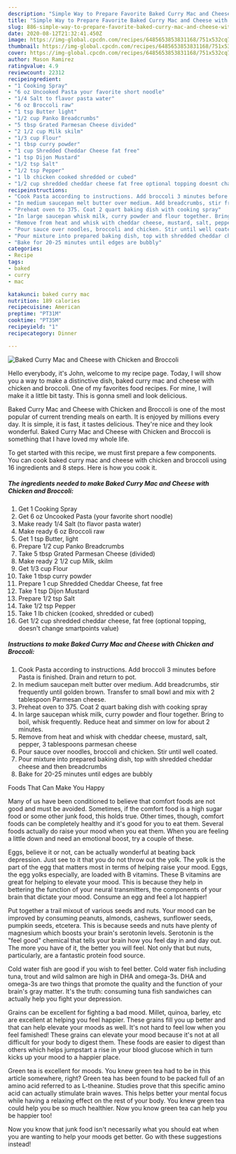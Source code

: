 ```yaml
---
description: "Simple Way to Prepare Favorite Baked Curry Mac and Cheese with Chicken and Broccoli"
title: "Simple Way to Prepare Favorite Baked Curry Mac and Cheese with Chicken and Broccoli"
slug: 886-simple-way-to-prepare-favorite-baked-curry-mac-and-cheese-with-chicken-and-broccoli
date: 2020-08-12T21:32:41.450Z
image: https://img-global.cpcdn.com/recipes/6485653853831168/751x532cq70/baked-curry-mac-and-cheese-with-chicken-and-broccoli-recipe-main-photo.jpg
thumbnail: https://img-global.cpcdn.com/recipes/6485653853831168/751x532cq70/baked-curry-mac-and-cheese-with-chicken-and-broccoli-recipe-main-photo.jpg
cover: https://img-global.cpcdn.com/recipes/6485653853831168/751x532cq70/baked-curry-mac-and-cheese-with-chicken-and-broccoli-recipe-main-photo.jpg
author: Mason Ramirez
ratingvalue: 4.9
reviewcount: 22312
recipeingredient:
- "1 Cooking Spray"
- "6 oz Uncooked Pasta your favorite short noodle"
- "1/4 Salt to flavor pasta water"
- "6 oz Broccoli raw"
- "1 tsp Butter light"
- "1/2 cup Panko Breadcrumbs"
- "5 tbsp Grated Parmesan Cheese divided"
- "2 1/2 cup Milk skilm"
- "1/3 cup Flour"
- "1 tbsp curry powder"
- "1 cup Shredded Cheddar Cheese fat free"
- "1 tsp Dijon Mustard"
- "1/2 tsp Salt"
- "1/2 tsp Pepper"
- "1 lb chicken cooked shredded or cubed"
- "1/2 cup shredded cheddar cheese fat free optional topping doesnt change smartpoints value"
recipeinstructions:
- "Cook Pasta according to instructions. Add broccoli 3 minutes before Pasta is finished. Drain and return to pot."
- "In medium saucepan melt butter over medium. Add breadcrumbs, stir frequently until golden brown. Transfer to small bowl and mix with 2 tablespoon Parmesan cheese."
- "Preheat oven to 375. Coat 2 quart baking dish with cooking spray"
- "In large saucepan whisk milk, curry powder and flour together. Bring to boil, whisk frequently. Reduce heat and simmer on low for about 2 minutes."
- "Remove from heat and whisk with cheddar cheese, mustard, salt, pepper, 3 tablespoons parmesan cheese"
- "Pour sauce over noodles, broccoli and chicken. Stir until well coated."
- "Pour mixture into prepared baking dish, top with shredded cheddar cheese and then breadcrumbs"
- "Bake for 20-25 minutes until edges are bubbly"
categories:
- Recipe
tags:
- baked
- curry
- mac

katakunci: baked curry mac 
nutrition: 189 calories
recipecuisine: American
preptime: "PT31M"
cooktime: "PT35M"
recipeyield: "1"
recipecategory: Dinner

---
```



![Baked Curry Mac and Cheese with Chicken and Broccoli](https://img-global.cpcdn.com/recipes/6485653853831168/751x532cq70/baked-curry-mac-and-cheese-with-chicken-and-broccoli-recipe-main-photo.jpg)

Hello everybody, it's John, welcome to my recipe page. Today, I will show you a way to make a distinctive dish, baked curry mac and cheese with chicken and broccoli. One of my favorites food recipes. For mine, I will make it a little bit tasty. This is gonna smell and look delicious.

Baked Curry Mac and Cheese with Chicken and Broccoli is one of the most popular of current trending meals on earth. It is enjoyed by millions every day. It is simple, it is fast, it tastes delicious. They're nice and they look wonderful. Baked Curry Mac and Cheese with Chicken and Broccoli is something that I have loved my whole life.




To get started with this recipe, we must first prepare a few components. You can cook baked curry mac and cheese with chicken and broccoli using 16 ingredients and 8 steps. Here is how you cook it.

<!--inarticleads1-->

##### The ingredients needed to make Baked Curry Mac and Cheese with Chicken and Broccoli:

1. Get 1 Cooking Spray
1. Get 6 oz Uncooked Pasta (your favorite short noodle)
1. Make ready 1/4 Salt (to flavor pasta water)
1. Make ready 6 oz Broccoli raw
1. Get 1 tsp Butter, light
1. Prepare 1/2 cup Panko Breadcrumbs
1. Take 5 tbsp Grated Parmesan Cheese (divided)
1. Make ready 2 1/2 cup Milk, skilm
1. Get 1/3 cup Flour
1. Take 1 tbsp curry powder
1. Prepare 1 cup Shredded Cheddar Cheese, fat free
1. Take 1 tsp Dijon Mustard
1. Prepare 1/2 tsp Salt
1. Take 1/2 tsp Pepper
1. Take 1 lb chicken (cooked, shredded or cubed)
1. Get 1/2 cup shredded cheddar cheese, fat free (optional topping, doesn&#39;t change smartpoints value)




<!--inarticleads2-->

##### Instructions to make Baked Curry Mac and Cheese with Chicken and Broccoli:

1. Cook Pasta according to instructions. Add broccoli 3 minutes before Pasta is finished. Drain and return to pot.
1. In medium saucepan melt butter over medium. Add breadcrumbs, stir frequently until golden brown. Transfer to small bowl and mix with 2 tablespoon Parmesan cheese.
1. Preheat oven to 375. Coat 2 quart baking dish with cooking spray
1. In large saucepan whisk milk, curry powder and flour together. Bring to boil, whisk frequently. Reduce heat and simmer on low for about 2 minutes.
1. Remove from heat and whisk with cheddar cheese, mustard, salt, pepper, 3 tablespoons parmesan cheese
1. Pour sauce over noodles, broccoli and chicken. Stir until well coated.
1. Pour mixture into prepared baking dish, top with shredded cheddar cheese and then breadcrumbs
1. Bake for 20-25 minutes until edges are bubbly




Foods That Can Make You Happy


Many of us have been conditioned to believe that comfort foods are not good and must be avoided. Sometimes, if the comfort food is a high sugar food or some other junk food, this holds true. Other times, though, comfort foods can be completely healthy and it's good for you to eat them. Several foods actually do raise your mood when you eat them. When you are feeling a little down and need an emotional boost, try a couple of these.

Eggs, believe it or not, can be actually wonderful at beating back depression. Just see to it that you do not throw out the yolk. The yolk is the part of the egg that matters most in terms of helping raise your mood. Eggs, the egg yolks especially, are loaded with B vitamins. These B vitamins are great for helping to elevate your mood. This is because they help in bettering the function of your neural transmitters, the components of your brain that dictate your mood. Consume an egg and feel a lot happier!

Put together a trail mixout of various seeds and nuts. Your mood can be improved by consuming peanuts, almonds, cashews, sunflower seeds, pumpkin seeds, etcetera. This is because seeds and nuts have plenty of magnesium which boosts your brain's serotonin levels. Serotonin is the "feel good" chemical that tells your brain how you feel day in and day out. The more you have of it, the better you will feel. Not only that but nuts, particularly, are a fantastic protein food source.

Cold water fish are good if you wish to feel better. Cold water fish including tuna, trout and wild salmon are high in DHA and omega-3s. DHA and omega-3s are two things that promote the quality and the function of your brain's gray matter. It's the truth: consuming tuna fish sandwiches can actually help you fight your depression. 

Grains can be excellent for fighting a bad mood. Millet, quinoa, barley, etc are excellent at helping you feel happier. These grains fill you up better and that can help elevate your moods as well. It's not hard to feel low when you feel famished! These grains can elevate your mood because it's not at all difficult for your body to digest them. These foods are easier to digest than others which helps jumpstart a rise in your blood glucose which in turn kicks up your mood to a happier place.

Green tea is excellent for moods. You knew green tea had to be in this article somewhere, right? Green tea has been found to be packed full of an amino acid referred to as L-theanine. Studies prove that this specific amino acid can actually stimulate brain waves. This helps better your mental focus while having a relaxing effect on the rest of your body. You knew green tea could help you be so much healthier. Now you know green tea can help you be happier too!

Now you know that junk food isn't necessarily what you should eat when you are wanting to help your moods get better. Go  with  these suggestions  instead!

